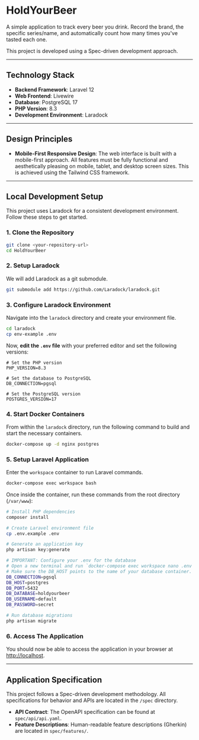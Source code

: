 # HoldYourBeer

A simple application to track every beer you drink. Record the brand, the specific series/name, and automatically count how many times you've tasted each one.

This project is developed using a Spec-driven development approach.

---

## Technology Stack

- **Backend Framework**: Laravel 12
- **Web Frontend**: Livewire
- **Database**: PostgreSQL 17
- **PHP Version**: 8.3
- **Development Environment**: Laradock

---

## Design Principles

- **Mobile-First Responsive Design**: The web interface is built with a mobile-first approach. All features must be fully functional and aesthetically pleasing on mobile, tablet, and desktop screen sizes. This is achieved using the Tailwind CSS framework.

---

## Local Development Setup

This project uses Laradock for a consistent development environment. Follow these steps to get started.

### 1. Clone the Repository

```bash
git clone <your-repository-url>
cd HoldYourBeer
```

### 2. Setup Laradock

We will add Laradock as a git submodule.

```bash
git submodule add https://github.com/Laradock/laradock.git
```

### 3. Configure Laradock Environment

Navigate into the `laradock` directory and create your environment file.

```bash
cd laradock
cp env-example .env
```

Now, **edit the `.env` file** with your preferred editor and set the following versions:

```env
# Set the PHP version
PHP_VERSION=8.3

# Set the database to PostgreSQL
DB_CONNECTION=pgsql

# Set the PostgreSQL version
POSTGRES_VERSION=17
```

### 4. Start Docker Containers

From within the `laradock` directory, run the following command to build and start the necessary containers.

```bash
docker-compose up -d nginx postgres
```

### 5. Setup Laravel Application

Enter the `workspace` container to run Laravel commands.

```bash
docker-compose exec workspace bash
```

Once inside the container, run these commands from the root directory (`/var/www`):

```bash
# Install PHP dependencies
composer install

# Create Laravel environment file
cp .env.example .env

# Generate an application key
php artisan key:generate

# IMPORTANT: Configure your .env for the database
# Open a new terminal and run `docker-compose exec workspace nano .env` or edit the file directly.
# Make sure the DB_HOST points to the name of your database container.
DB_CONNECTION=pgsql
DB_HOST=postgres
DB_PORT=5432
DB_DATABASE=holdyourbeer
DB_USERNAME=default
DB_PASSWORD=secret

# Run database migrations
php artisan migrate
```

### 6. Access The Application

You should now be able to access the application in your browser at [http://localhost](http://localhost).

---

## Application Specification

This project follows a Spec-driven development methodology. All specifications for behavior and APIs are located in the `/spec` directory.

- **API Contract**: The OpenAPI specification can be found at `spec/api/api.yaml`.
- **Feature Descriptions**: Human-readable feature descriptions (Gherkin) are located in `spec/features/`.